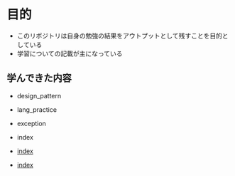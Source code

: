 # 目的
- このリポジトリは自身の勉強の結果をアウトプットとして残すことを目的としている
- 学習についての記載が主になっている

## 学んできた内容
- design_pattern
- lang_practice
- exception
- index

- [index](./index)
- [index](https://github.com/matsuhei/n2/tree/main/mysql/index)
